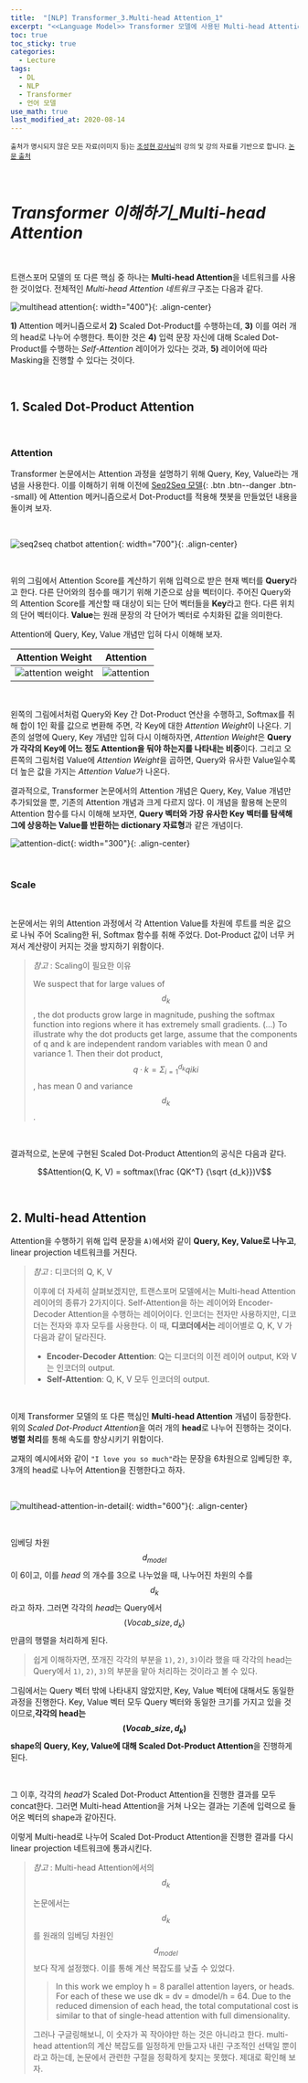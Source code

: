 ```yaml
---
title:  "[NLP] Transformer_3.Multi-head Attention_1"
excerpt: "<<Language Model>> Transformer 모델에 사용된 Multi-head Attention을 알아 보자."
toc: true
toc_sticky: true
categories:
  - Lecture
tags:
  - DL
  - NLP
  - Transformer
  - 언어 모델
use_math: true
last_modified_at: 2020-08-14
---
```




<sup>출처가 명시되지 않은 모든 자료(이미지 등)는 [조성현 강사님](https://blog.naver.com/chunjein)의 강의 및 강의 자료를 기반으로 합니다. [논문 출처](https://arxiv.org/abs/1706.03762) </sup> 

<br>

# *Transformer 이해하기_Multi-head Attention*

<br>



 트랜스포머 모델의 또 다른 핵심 중 하나는 **Multi-head Attention**을 네트워크를 사용한 것이었다. 전체적인 *Multi-head Attention 네트워크* 구조는 다음과 같다.

![multihead attention]({{site.url}}/assets/images/multihead-attention.png){: width="400"}{: .align-center}

 **1)** Attention 메커니즘으로서 **2)** Scaled Dot-Product를 수행하는데, **3)** 이를 여러 개의 head로 나누어 수행한다. 특이한 것은 **4)** 입력 문장 자신에 대해 Scaled Dot-Product를 수행하는 *Self-Attention* 레이어가 있다는 것과, **5)** 레이어에 따라 Masking을 진행할 수 있다는 것이다.

<br>

## 1. Scaled Dot-Product Attention

<br>

### Attention



 Transformer 논문에서는 Attention 과정을 설명하기 위해 Query, Key, Value라는 개념을 사용한다. 이를 이해하기 위해 이전에  [Seq2Seq 모델](https://sirzzang.github.io/lecture/Lecture-Seq2Seq/){: .btn .btn--danger .btn--small} 에 Attention 메커니즘으로서 Dot-Product를 적용해 챗봇을 만들었던 내용을 돌이켜 보자.

 <br>

![seq2seq chatbot attention]({{site.url}}/assets/images/attention-seq2seq.png){: width="700"}{: .align-center}

<br>

 위의 그림에서 Attention Score를 계산하기 위해 입력으로 받은 현재 벡터를 **Query**라고 한다. 다른 단어와의 점수를 매기기 위해 기준으로 삼을 벡터이다. 주어진 Query와의 Attention Score를 계산할 때 대상이 되는 단어 벡터들을 **Key**라고 한다. 다른 위치의 단어 벡터이다. **Value**는 원래 문장의 각 단어가 벡터로 수치화된 값을 의미한다.

 Attention에 Query, Key, Value 개념만 입혀 다시 이해해 보자. 

|                       Attention Weight                       |                       Attention                        |
| :----------------------------------------------------------: | :----------------------------------------------------: |
| ![attention weight]({{site.url}}/assets/images/attention-weight.png) | ![attention]({{site.url}}/assets/images/attention.png) |

<br>

 왼쪽의 그림에서처럼 Query와 Key 간 Dot-Product 연산을 수행하고, Softmax를 취해 합이 1인 확률 값으로 변환해 주면, 각 Key에 대한 *Attention Weight*이 나온다. 기존의 설명에 Query, Key 개념만 입혀 다시 이해하자면, *Attention Weight*은 **Query가 각각의 Key에 어느 정도 Attention을 둬야 하는지를 나타내는 비중**이다. 그리고 오른쪽의 그림처럼 Value에 *Attention Weight*을 곱하면, Query와 유사한 Value일수록 더 높은 값을 가지는 *Attention Value*가 나온다.

 결과적으로, Transformer 논문에서의 Attention 개념은 Query, Key, Value 개념만 추가되었을 뿐, 기존의 Attention 개념과 크게 다르지 않다. 이 개념을 활용해 논문의 Attention 함수를 다시 이해해 보자면, **Query 벡터와 가장 유사한 Key 벡터를 탐색해 그에 상응하는 Value를 반환하는 dictionary 자료형**과 같은 개념이다.



![attention-dict]({{site.url}}/assets/images/attention-dict.png){: width="300"}{: .align-center}



<br>



### Scale

<br>

 논문에서는 위의 Attention 과정에서 각 Attention Value를 차원에 루트를 씌운 값으로 나눠 주어 Scaling한 뒤, Softmax 함수를 취해 주었다. Dot-Product 값이 너무 커져서 계산량이 커지는 것을 방지하기 위함이다.

> *참고* : Scaling이 필요한 이유
>
> We suspect that for large values of $$d_k$$, the dot products grow large in magnitude, pushing the softmax function into regions where it has extremely small gradients. (…) To illustrate why the dot products get large, assume that the components of q and k are independent random variables with mean 0 and variance 1. Then their dot product, $$q · k = \Sigma_{i=1}^{d_k} qiki$$, has mean 0 and variance $$d_k$$.

<br>

 결과적으로, 논문에 구현된 Scaled Dot-Product Attention의 공식은 다음과 같다.



$$Attention(Q, K, V) = softmax(\frac {QK^T} {\sqrt {d_k}})V$$



<br>



## 2. Multi-head Attention



 Attention을 수행하기 위해 입력 문장을 `A)`에서와 같이 **Query, Key, Value로 나누고**, linear projection 네트워크를 거친다. 

> *참고* : 디코더의 Q, K, V
>
>  이후에 더 자세히 살펴보겠지만, 트랜스포머 모델에서는 Multi-head Attention 레이어의 종류가 2가지이다. Self-Attention을 하는 레이어와 Encoder-Decoder Attention을 수행하는 레이어이다. 인코더는 전자만 사용하지만, 디코더는 전자와 후자 모두를 사용한다. 이 때, **디코더에서는** 레이어별로 Q, K, V 가 다음과 같이 달라진다.
>
> * **Encoder-Decoder Attention**: Q는 디코더의 이전 레이어 output, K와 V는 인코더의 output.
> * **Self-Attention**: Q, K, V 모두 인코더의 output.

<br>

이제 Transformer 모델의 또 다른 핵심인 **Multi-head Attention** 개념이 등장한다. 위의 *Scaled Dot-Product Attention*을 여러 개의 **head**로 나누어 진행하는 것이다. **병렬 처리**를 통해 속도를 향상시키기 위함이다. 

 교재의 예시에서와 같이 `"I love you so much"`라는 문장을 6차원으로 임베딩한 후, 3개의 head로 나누어 Attention을 진행한다고 하자. 

<br>

![multihead-attention-in-detail]({{site.url}}/assets/images/multihead-attention-3d.png){: width="600"}{: .align-center}

<br>

 임베딩 차원 $$d_{model}$$ 이 6이고, 이를 *head* 의 개수를 3으로 나누었을 때, 나누어진 차원의 수를 $$d_k$$라고 하자. 그러면 각각의 *head*는 Query에서 $$(Vocab\_size, d_{k})$$ 만큼의 행렬을 처리하게 된다. 

> 쉽게 이해하자면, 쪼개진 각각의 부분을 `1)`, `2)`, `3)`이라 했을 때 각각의 head는 Query에서 `1)`, `2)`, `3)`의 부분을 맡아 처리하는 것이라고 볼 수 있다.



  그림에서는 Query 벡터 밖에 나타내지 않았지만, Key, Value 벡터에 대해서도 동일한 과정을 진행한다. Key, Value 벡터 모두 Query 벡터와 동일한 크기를 가지고 있을 것이므로,**각각의 head는  $$(Vocab\_size, d_{k})$$ shape의 Query, Key, Value에 대해 Scaled Dot-Product Attention**을 진행하게 된다.

<br>

  그 이후, 각각의 *head*가 Scaled Dot-Product Attention을 진행한 결과를 모두 concat한다. 그러면 Multi-head Attention을 거쳐 나오는 결과는 기존에 입력으로 들어온 벡터의 shape과 같아진다.  

 이렇게 Multi-head로 나누어 Scaled Dot-Product Attention을 진행한 결과를 다시 linear projection 네트워크에 통과시킨다.



> *참고* : Multi-head Attention에서의 $$d_k$$
>
>  논문에서는 $$d_k$$를 원래의 임베딩 차원인 $$d_{model}$$보다 작게 설정했다. 이를 통해 계산 복잡도를 낮출 수 있었다.
>
> > In this work we employ h = 8 parallel attention layers, or heads. For each of these we use dk = dv = dmodel/h = 64. Due to the reduced dimension of each head, the total computational cost is similar to that of single-head attention with full dimensionality.
>
>  그러나 구글링해보니, 이 숫자가 꼭 작아야만 하는 것은 아니라고 한다. multi-head attention의 계산 복잡도를 일정하게 만들고자 내린 구조적인 선택일 뿐이라고 하는데, 논문에서 관련한 구절을 정확하게 찾지는 못했다. 제대로 확인해 보자.



